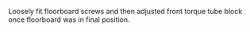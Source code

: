 Loosely fit floorboard screws and then adjusted front torque tube block once floorboard was in final position.
